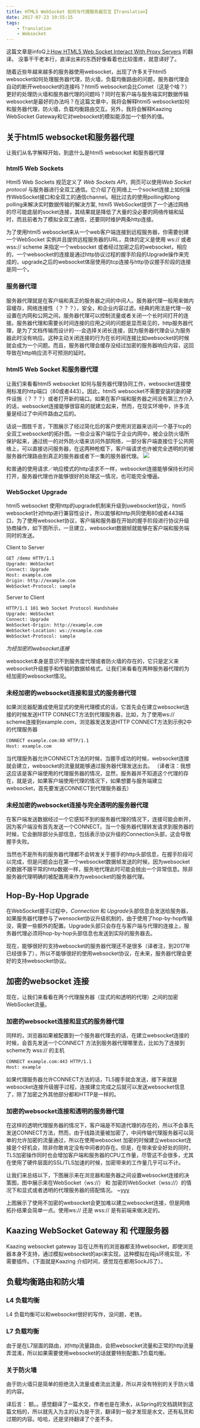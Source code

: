 ```yaml
---
title: HTML5 WebSocket 如何与代理服务器交互【Translation】
date: 2017-07-23 19:55:15
tags:
	- Translation
	- Websocket
---
```


这篇文章是infoQ上[How HTML5 Web Socket Interact With Proxy Servers](https://www.infoq.com/articles/Web-Sockets-Proxy-Servers) 的翻译。
没事干干老本行，直译出来的东西好像看着也比较蛋疼，就意译好了。

随着近些年越来越多的服务器使用websocket，出现了许多关于html5 websocket如何处理服务器代理，防火墙，负载均衡路由的问题，服务器代理会自动的断开websocket的连接吗？html5 websocket会比Comet（这是个啥？）更好的处理防火墙和服务器代理的问题吗？同时在客户端与服务端实时数据传输websocket是最好的办法吗？在这篇文章中，我将会解释html5 websocket如何和服务器代理，防火墙，负载均衡路由交互。另外，我将会解释Kaazing WebSocket Gateway和它对websocket的模拟能添加一个额外的值。

## 关于html5 websocket和服务器代理
让我们从名字解释开始，到底什么是html5 websocket 和服务器代理

### html5 Web Sockets
Html5 Web Sockets 规范定义了 *Web Sockets API*，网页可以使用*Web Socket protocol* 与服务器进行全双工通信。它介绍了在网络上一个socket连接上如何操作WebSocket接口和全双工的通信channel。相比过去的使用polling和long polling来解决实时数据传输的解决方案, html5 WebSocket提供了一个通过网络的尽可能底层的socket连接，其结果就是降低了大量的没必要的网络传输和延时，而且前者为了模拟全双工通信，还要同时维护两条http连接。

为了使用html5 websocket来从一个web客户端连接到远程服务器，你需要创建一个WebSocket 实例并且提供远程服务器的URL，具体的定义是使用 ws:// 或者 wss:// scheme 来指定一个websocket 或者经过加密之后的websocket，相应的，一个websocket的连接是通过http协议过程的握手阶段的Upgrade操作来完成的，upgrade之后的websocket体层使用的tcp连接与http协议握手阶段的连接是同一个。

### 服务器代理
服务器代理就是在客户端和真正的服务器之间的中间人。服务器代理一般用来做内容缓存，网络连接性（？？？），安全，和企业内容过滤。经典的用法是代理一般设置在内网和公网之间，服务器代理可以控制流量或者关闭一个长时间打开的连接。服务器代理和需要长时间连接的应用之间的问题是显而易见的，http服务器代理，是为了文档传输而设计的---会选择关闭长连接，因为服务器代理会认为服务器此时没有响应。这种主动关闭连接的行为在长时间连接比如websocket的时候就会成为一个问题。而且，服务器代理会缓存没经过加密的服务器响应内容，这回导致在http响应流不可预测的延时。

### html5 Web Socket 和服务器代理
让我们来看看html5 websocket 如何与服务器代理协同工作，websocket连接使用标准的http端口（80或者443）。因此，html5 websocket不需要安装的新的硬件设施（？？？）或者打开新的端口。如果在客户端和服务器之间没有第三方介入的话，websocket连接能够很容易的就建立起来，然而，在现实环境中，许多流量是经过了中间件路由之后的。

话说一图胜千言，下图展示了经过简化后的客户使用浏览器来访问一个基于tcp的全双工websocket的拓扑图。一些企业客户端位于企业内网中，被企业防火墙所保护起来，通过统一的对外防火墙来访问外部网络，一部分客户端直接位于公共网络上，可以直接访问服务器，在这两种枪框下，客户端请求也许被完全透明的的被服务器代理路由到真正的服务器或者下一集的服务器代理。
![](https://cdn.infoq.com/statics_s2_20170718-0237/resource/articles/Web-Sockets-Proxy-Servers/en/resources/websockets1.png)

和普通的使用请求／响应模式的http请求不一样，websocket连接能够保持长时间打开，服务器代理也许能够很好的处理这一情况，也可能完全懵逼。

### WebSocket Upgrade
html5 websocket 使用http的upgrade机制来升级到uwebsocket协议，html5 websocket针对http进行兼容性设计，所以能够和http共同使用80或者443端口，为了使用websocket协议，客户端和服务器在开始的握手阶段进行协议升级协商操作，如下图所示，一旦建立，websocket数据帧就能够在客户端和服务端同时的发送。

Client to Server
```html
GET /demo HTTP/1.1
Upgrade: WebSocket
Connect: Upgrade
Host: example.com
Origin: http://example.com
WebSocket-Protocol: sample
```

Server to Client
```html
HTTP/1.1 101 Web Socket Protocol Handshake
Upgrade: WebSocket
Connect: Upgrade
WebSocket-Origin: http://example.com
WebSocket-Location: ws://example.com
WebSocket-Protocol: sample
```
*为经加密的websocket连接*

websocket本身是意识不到服务度代理或者防火墙的存在的，它只是定义来websocket升级握手和传输的数据帧格式，让我们来看看在两种服务器代理的为经加密的websocket情况。

### 未经加密的websocket连接和显式的服务器代理
如果浏览器配置成使用显式的使用代理模式的话，它首先会在建立websocket连接的时候发送HTTP CONNECT方法到代理服务器，比如，为了使用ws://   scheme连接到example.com，浏览器发送发送HTTP CONNECT方法到示例2中的代理服务器
```html
CONNECT example.com:80 HTTP/1.1
Host: example.com
```
当代理服务器允许CONNECT方法的时候，当握手成功的时候，websocket连接就会建立，websocket的流量就能够通过服务器代理发送出去。
（译者注：我想这应该是客户端使用的代理服务器的情况，显然，服务器并不知道这个代理的存在，就是说，如果客户端使用代理的情况下，如果想要与服务端建立websocket，首先要发送CONNECT到代理服务器去）

### 未经加密的websocket连接与完全透明的服务器代理
在客户端发送数据经过一个它感知不到的服务器代理的情况下，连接可能会断开，因为客户端没有首先发送一个CONNECT。当一个服务器代理转发请求到服务器的时候，它会删除部分头部信息，包括表示协议升级的Connection头部，这会导致握手失败。

当然也不是所有的服务器代理都不会转发关于握手的http头部信息，在握手阶段可以完成，但是问题会出在第一个websocket数据帧发送的时候，因为websocket的数据不跟平常的http数据一样，服务地代理此时可能会抛出一个异常信息。除非服务器代理明确的被配置用来作为websocket的服务器代理。

## Hop-By-Hop Upgrade
在WebSocket握手过程中，*Connection* 和 *Upgrade*头部信息会发送给服务器，如果服务器代理参与了wensocket协议升级机制的，由于使用了hop-by-hop传输没，需要一些额外的配置。Upgrade头部只会存在与客户端与代理的连接上，服务器代理必须将hop-by-hop头部信息也发送到实际的服务器去。

现在，能够很好的支持websocket的服务器代理还不是很多（译者注，到2017年已经很多了），所以不能够很好的使用websocket协议，在未来，服务器代理会更好的支持websocket协议。

## 加密的websocket 连接
现在，让我们来看看在两个代理服务器（显式的和透明的代理）之间的加密WebSocket流量。

### 加密的websocket连接和显式的服务器代理
同样的，浏览器如果被配置到一个服务器代理去的话，在建立websocket连接的时候，会首先发送一个CONNECT 方法到服务器代理哪里去，比如为了连接到scheme为 wss:// 的主机
```html
CONNECT example.com:443 HTTP/1.1
Host: example
```
如果代理服务器允许CONNECT方法的话，TLS握手就会发送，接下来就是websocket连接升级握手过程，连接建立完成之后就可以发送websocket信息了，除了加密之外其他部分都和HTTP是一样的。

### 加密的websocket连接和透明的服务器代理
在这样的透明代理服务器的情况下，客户端是不知道代理的存在的，所以不会事先发送CONNECT方法，然而，由于线路流量被加密了，中间传输代理服务器可以简单的允许加密的流量通过，所以在使用websocket 加密的时候建立websocket连接是个好机会，除非你敢肯定没有中间者的存在。但是，在带来安全好处的同时，TLS加密操作同时也会增加客户端和服务器的CPU工作量，尽管这不会很多，尤其在使用了硬件层面的SSL/TLS加速的时候，加密带来的工作量几乎可以不计。

让我们来总结以下，下图展示来在浏览器和服务器之间设置websocket连接的决策图，图中展示来在WebSocket（ws://） 和 加密的WebSocket（wss://）的情况下和显式或者透明的代理服务器的搭配情况。
~[yyy](https://cdn.infoq.com/statics_s2_20170718-0237/resource/articles/Web-Sockets-Proxy-Servers/en/resources/websockets2.png)

上图展示了使用不加密的websocket会更加难以建立websocket连接，但是网络拓扑结果会简单一点。使用ws:// 还是 wss:// 是有前端来做决定的。

## Kaazing  WebSocket Gateway  和 代理服务器

Kaazing websocket gateway 旨在让所有的浏览器都支持websocket，即使浏览器本身不支持，通过模拟websocket的api来实现，这种模拟在纯js环境实现，不需要插件。（下面就是Kaazing 介绍时间，感觉现在都用SockJS了）。


## 负载均衡路由和防火墙

### L4 负载均衡
L4 负载均衡可以和websocket很好的写作，没问题，老铁。

### L7 负载均衡
由于是在L7层面的路由，对http流量路由，会把websocket流量和正常的http流量弄混淆，所以如果需要使用websocket的话就要特别配置L7负载均衡。

### 关于防火墙
由于防火墙只是简单的拒绝流入流量或者流出流量，所以并没有特别的关于防火墙的内容。


译后言：
额。。感觉翻译了一篇水文，作者也是在滑水，从Spring的文档跳转到这篇文档的，所以就先入为主的认为是干货，翻译到一般才发现是水文，还有私货和过期的内容。哈哈，还是坚持翻译了个差不多。

